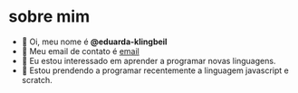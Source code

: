 # sobre mim

- 👋 Oi, meu nome é **@eduarda-klingbeil**
- 👀 Meu email de contato é [email](eduardaklingbeil@gmail.com)  
- 🌱 Eu estou interessado em aprender a programar novas linguagens.
- 💞️ Estou prendendo a programar recentemente a linguagem javascript e scratch.

